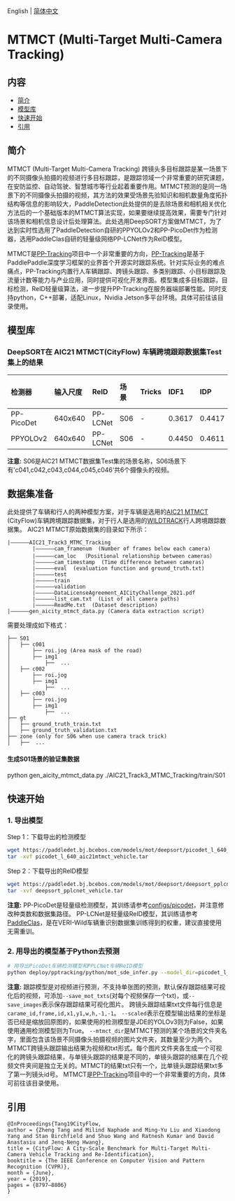 English | [简体中文](README_cn.md)

# MTMCT (Multi-Target Multi-Camera Tracking)

## 内容
- [简介](#简介)
- [模型库](#模型库)
- [快速开始](#快速开始)
- [引用](#引用)

## 简介
MTMCT (Multi-Target Multi-Camera Tracking) 跨镜头多目标跟踪是某一场景下的不同摄像头拍摄的视频进行多目标跟踪，是跟踪领域一个非常重要的研究课题，在安防监控、自动驾驶、智慧城市等行业起着重要作用。MTMCT预测的是同一场景下的不同摄像头拍摄的视频，其方法的效果受场景先验知识和相机数量角度拓扑结构等信息的影响较大，PaddleDetection此处提供的是去除场景和相机相关优化方法后的一个基础版本的MTMCT算法实现，如果要继续提高效果，需要专门针对该场景和相机信息设计后处理算法。此处选用DeepSORT方案做MTMCT，为了达到实时性选用了PaddleDetection自研的PPYOLOv2和PP-PicoDet作为检测器，选用PaddleClas自研的轻量级网络PP-LCNet作为ReID模型。

MTMCT是[PP-Tracking](../../../deploy/pptracking)项目中一个非常重要的方向，[PP-Tracking](../../../deploy/pptracking/README.md)是基于PaddlePaddle深度学习框架的业界首个开源实时跟踪系统。针对实际业务的难点痛点，PP-Tracking内置行人车辆跟踪、跨镜头跟踪、多类别跟踪、小目标跟踪及流量计数等能力与产业应用，同时提供可视化开发界面。模型集成多目标跟踪，目标检测，ReID轻量级算法，进一步提升PP-Tracking在服务器端部署性能。同时支持python，C++部署，适配Linux，Nvidia Jetson多平台环境。具体可前往该目录使用。


## 模型库
### DeepSORT在 AIC21 MTMCT(CityFlow) 车辆跨境跟踪数据集Test集上的结果

|  检测器       |  输入尺度     |  ReID    |  场景   |  Tricks |  IDF1  |   IDP   |   IDR  | Precision |  Recall  |  FPS  | 检测器下载链接 | ReID下载链接 |
|  :---------  | :---------  | :-------  | :----- | :------ |:-----  |:------- |:-----  |:--------- |:-------- |:----- |:------  | :------  |
| PP-PicoDet   | 640x640     | PP-LCNet  | S06    |    -    | 0.3617 | 0.4417  | 0.3062 |   0.6266  | 0.4343   | -     |[Detector](https://paddledet.bj.bcebos.com/models/mot/deepsort/picodet_l_640_aic21mtmct_vehicle.tar)    |[ReID](https://paddledet.bj.bcebos.com/models/mot/deepsort/deepsort_pplcnet_vehicle.tar) |
| PPYOLOv2     | 640x640     | PP-LCNet  | S06    |    -    | 0.4450 | 0.4611  | 0.4300 |   0.6385  | 0.5954   | -     |[Detector](https://paddledet.bj.bcebos.com/models/mot/deepsort/ppyolov2_r50vd_dcn_365e_aic21mtmct_vehicle.tar)   |[ReID](https://paddledet.bj.bcebos.com/models/mot/deepsort/deepsort_pplcnet_vehicle.tar) |

**注意:**
  S06是AIC21 MTMCT数据集Test集的场景名称，S06场景下有’c041,c042,c043,c044,c045,c046‘共6个摄像头的视频。


## 数据集准备
此处提供了车辆和行人的两种模型方案，对于车辆是选用的[AIC21 MTMCT](https://www.aicitychallenge.org) (CityFlow)车辆跨境跟踪数据集，对于行人是选用的[WILDTRACK](https://www.epfl.ch/labs/cvlab/data/data-wildtrack)行人跨境跟踪数据集。
AIC21 MTMCT原始数据集的目录如下所示：
```
|——————AIC21_Track3_MTMC_Tracking
        |——————cam_framenum  (Number of frames below each camera)   
        |——————cam_loc  （Positional relationship between cameras） 
        |——————cam_timestamp  (Time difference between cameras)  
        |——————eval  (evaluation function and ground_truth.txt)
        |——————test  
        |——————train  
        |——————validation  
        |——————DataLicenseAgreement_AICityChallenge_2021.pdf  
        |——————list_cam.txt  (List of all camera paths)
        |——————ReadMe.txt  (Dataset description)
|——————gen_aicity_mtmct_data.py (Camera data extraction script)
```
需要处理成如下格式：
```
├── S01
│   ├── c001
│       ├── roi.jog (Area mask of the road)  
│       ├── img1
│           ├──  ...
│   ├── c002
│       ├── roi.jog
│       ├── img1
│           ├──  ...
│   ├── c003
│       ├── roi.jog
│       ├── img1
│           ├──  ...
├── gt
│   ├── ground_truth_train.txt
│   ├── ground_truth_validation.txt
├── zone (only for S06 when use camera track trick)
│   ├──  ...
```

#### 生成S01场景的验证集数据
python gen_aicity_mtmct_data.py ./AIC21_Track3_MTMC_Tracking/train/S01


## 快速开始

### 1. 导出模型
Step 1：下载导出的检测模型
```bash
wget https://paddledet.bj.bcebos.com/models/mot/deepsort/picodet_l_640_aic21mtmct_vehicle.tar
tar -xvf picodet_l_640_aic21mtmct_vehicle.tar
```
Step 2：下载导出的ReID模型
```bash
wget https://paddledet.bj.bcebos.com/models/mot/deepsort/deepsort_pplcnet_vehicle.tar
tar -xvf deepsort_pplcnet_vehicle.tar
```
**注意:**
  PP-PicoDet是轻量级检测模型，其训练请参考[configs/picodet](../../picodet/README.md)，并注意修改种类数和数据集路径。
  PP-LCNet是轻量级ReID模型，其训练请参考[PaddleClas](https://github.com/PaddlePaddle/PaddleClas)，是在VERI-Wild车辆重识别数据集训练得到的权重，建议直接使用无需重训。


### 2. 用导出的模型基于Python去预测
```bash
# 用导出PicoDet车辆检测模型和PPLCNet车辆ReID模型
python deploy/pptracking/python/mot_sde_infer.py --model_dir=picodet_l_640_aic21mtmct_vehicle/ --reid_model_dir=deepsort_pplcnet_vehicle/ --mtmct_dir={your mtmct scene video folder} --device=GPU --scaled=True --save_mot_txts --save_images
```
**注意:**
  跟踪模型是对视频进行预测，不支持单张图的预测，默认保存跟踪结果可视化后的视频，可添加`--save_mot_txts`(对每个视频保存一个txt)，或`--save_images`表示保存跟踪结果可视化图片。
  跨镜头跟踪结果txt文件每行信息是`carame_id,frame,id,x1,y1,w,h,-1,-1`。
  `--scaled`表示在模型输出结果的坐标是否已经是缩放回原图的，如果使用的检测模型是JDE的YOLOv3则为False，如果使用通用检测模型则为True。
  `--mtmct_dir`是MTMCT预测的某个场景的文件夹名字，里面包含该场景不同摄像头拍摄视频的图片文件夹，其数量至少为两个。
  MTMCT跨镜头跟踪输出结果为视频和txt形式。每个图片文件夹各生成一个可视化的跨镜头跟踪结果，与单镜头跟踪的结果是不同的，单镜头跟踪的结果在几个视频文件夹间是独立无关的。MTMCT的结果txt只有一个，比单镜头跟踪结果txt多了第一列镜头id号。
  MTMCT是[PP-Tracking](../../../deploy/pptracking)项目中的一个非常重要的方向，具体可前往该目录使用。


## 引用
```
@InProceedings{Tang19CityFlow,
author = {Zheng Tang and Milind Naphade and Ming-Yu Liu and Xiaodong Yang and Stan Birchfield and Shuo Wang and Ratnesh Kumar and David Anastasiu and Jenq-Neng Hwang},
title = {CityFlow: A City-Scale Benchmark for Multi-Target Multi-Camera Vehicle Tracking and Re-Identification},
booktitle = {The IEEE Conference on Computer Vision and Pattern Recognition (CVPR)},
month = {June},
year = {2019},
pages = {8797–8806}
}
```
